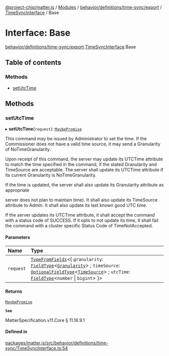 [@project-chip/matter.js](../README.md) / [Modules](../modules.md) / [behavior/definitions/time-sync/export](../modules/behavior_definitions_time_sync_export.md) / [TimeSyncInterface](../modules/behavior_definitions_time_sync_export.TimeSyncInterface.md) / Base

# Interface: Base

[behavior/definitions/time-sync/export](../modules/behavior_definitions_time_sync_export.md).[TimeSyncInterface](../modules/behavior_definitions_time_sync_export.TimeSyncInterface.md).Base

## Table of contents

### Methods

- [setUtcTime](behavior_definitions_time_sync_export.TimeSyncInterface.Base.md#setutctime)

## Methods

### setUtcTime

▸ **setUtcTime**(`request`): [`MaybePromise`](../modules/util_export.md#maybepromise)

This command may be issued by Administrator to set the time. If the Commissioner does not have a valid time
source, it may send a Granularity of NoTimeGranularity.

Upon receipt of this command, the server may update its UTCTime attribute to match the time specified in the
command, if the stated Granularity and TimeSource are acceptable. The server shall update its UTCTime
attribute if its current Granularity is NoTimeGranularity.

If the time is updated, the server shall also update its Granularity attribute as appropriate

server does not plan to maintain time). It shall also update its TimeSource attribute to Admin. It shall
also update its last known good UTC time.

If the server updates its UTCTime attribute, it shall accept the command with a status code of SUCCESS. If
it opts to not update its time, it shall fail the command with a cluster specific Status Code of
TimeNotAccepted.

#### Parameters

| Name | Type |
| :------ | :------ |
| `request` | [`TypeFromFields`](../modules/tlv_export.md#typefromfields)\<\{ `granularity`: [`FieldType`](tlv_export.FieldType.md)\<[`Granularity`](../enums/cluster_export.TimeSync.Granularity.md)\> ; `timeSource`: [`OptionalFieldType`](tlv_export.OptionalFieldType.md)\<[`TimeSource`](../enums/cluster_export.TimeSync.TimeSource.md)\> ; `utcTime`: [`FieldType`](tlv_export.FieldType.md)\<`number` \| `bigint`\>  }\> |

#### Returns

[`MaybePromise`](../modules/util_export.md#maybepromise)

**`See`**

MatterSpecification.v11.Core § 11.16.9.1

#### Defined in

[packages/matter.js/src/behavior/definitions/time-sync/TimeSyncInterface.ts:54](https://github.com/project-chip/matter.js/blob/c0d55745d5279e16fdfaa7d2c564daa31e19c627/packages/matter.js/src/behavior/definitions/time-sync/TimeSyncInterface.ts#L54)
